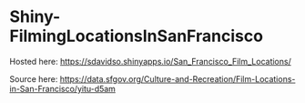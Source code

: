 Shiny-FilmingLocationsInSanFrancisco
====================================

Hosted here: https://sdavidso.shinyapps.io/San_Francisco_Film_Locations/

Source here: https://data.sfgov.org/Culture-and-Recreation/Film-Locations-in-San-Francisco/yitu-d5am
